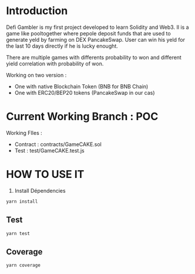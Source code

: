 # Introduction
Defi Gambler is my first project developed to learn Solidity and Web3. Il is a game like pooltogether where pepole deposit funds that are used to generate yeld by farming on DEX PancakeSwap. User can win his yeld for the last 10 days directly if he is lucky enought. 

There are multiple games with differents probability to won and different yield correlation with probability of won.

Working on two version : 
- One with native Blockchain Token (BNB for BNB Chain)
- One with ERC20/BEP20 tokens (PancakeSwap in our cas)

# Current Working Branch : POC

Working FIles :
- Contract : contracts/GameCAKE.sol
- Test : test/GameCAKE.test.js

# HOW TO USE IT

1. Install Dépendencies
```bash
yarn install
```

## Test

```bash
yarn test
```

## Coverage

```bash
yarn coverage
```
